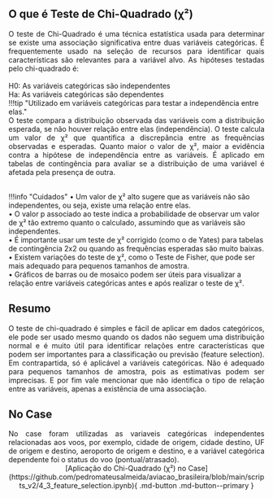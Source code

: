 ## O que é Teste de Chi-Quadrado (χ²)
<div style="text-align: justify">
O teste de Chi-Quadrado é uma técnica estatística usada para determinar se existe uma associação significativa entre duas variáveis categóricas. É frequentemente usado na seleção de recursos para identificar quais características são relevantes para a variável alvo. As hipóteses testadas pelo chi-quadrado é:<br /><br />
H0: As variáveis categóricas são independentes <br />
Ha: As variáveis categóricas são dependentes <br />
</div>
!!!tip "Utilizado em variáveis categóricas para testar a independência entre elas."

<div style="text-align: justify">
O teste compara a distribuição observada das variáveis com a distribuição esperada, se não houver relação entre elas (independência). O teste calcula um valor de χ² que quantifica a discrepância entre as frequências observadas e esperadas. Quanto maior o valor de χ², maior a evidência contra a hipótese de independência entre as variáveis. É aplicado em tabelas de contingência para avaliar se a distribuição de uma variável é afetada pela presença de outra.<br /><br />
</div>

!!!info "Cuidados"
    •	Um valor de χ² alto sugere que as variáveis não são independentes, ou seja, existe uma relação entre elas.<br />
    •	O valor p associado ao teste indica a probabilidade de observar um valor de χ² tão extremo quanto o calculado, assumindo que as variáveis são independentes.<br />
    •	É importante usar um teste de χ² corrigido (como o de Yates) para tabelas de contingência 2x2 ou quando as frequências esperadas são muito baixas.<br />
    •	Existem variações do teste de χ², como o Teste de Fisher, que pode ser mais adequado para pequenos tamanhos de amostra.<br />
    •	Gráficos de barras ou de mosaico podem ser úteis para visualizar a relação entre variáveis categóricas antes e após realizar o teste de χ².<br />

## Resumo
<div style="text-align: justify">
O teste de chi-quadrado é simples e fácil de aplicar em dados categóricos, ele pode ser usado mesmo quando os dados não seguem uma distribuição normal e é muito útil para identificar relações entre características que podem ser importantes para a classificação ou previsão (feature selection). Em contrapartida, só é aplicável a variáveis categóricas. Não é adequado para pequenos tamanhos de amostra, pois as estimativas podem ser imprecisas. E por fim vale mencionar que não identifica o tipo de relação entre as variáveis, apenas a existência de uma associação.<br />
</div>

## No Case
<div style="text-align: justify">
No case foram utilizadas as variaveis categóricas independentes relacionadas aos voos, por exemplo, cidade de origem, cidade destino, UF de origem e destino, aeroporto de origem e destino, e a variável categórica dependente foi o status do voo (pontual/atrasado).<br />
</div>
<center>
[Aplicação do Chi-Quadrado (χ²) no Case](https://github.com/pedromateusalmeida/aviacao_brasileira/blob/main/scripts_v2/4_3_feature_selection.ipynb){ .md-button .md-button--primary }
<center>
&nbsp;&nbsp;&nbsp;&nbsp;&nbsp;&nbsp;&nbsp;&nbsp;&nbsp;&nbsp;

